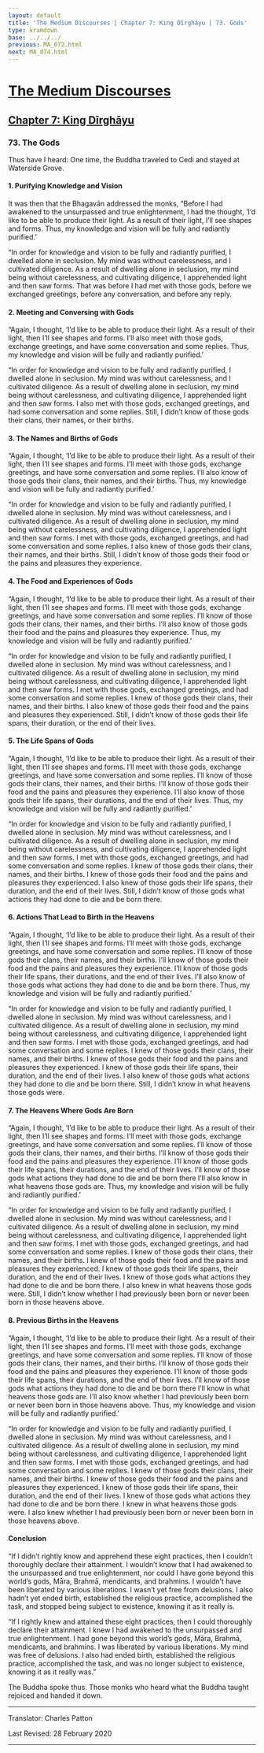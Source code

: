 ```yaml
---
layout: default
title: 'The Medium Discourses | Chapter 7: King Dīrghāyu | 73. Gods'
type: kramdown
base: ../../../
previous: MA_072.html
next: MA_074.html
---
```

# [The Medium Discourses](../../index.html)
## [Chapter 7: King Dīrghāyu](index.html)
### 73. The Gods

Thus have I heard:  One time, the Buddha traveled to Cedi and stayed at Waterside Grove.

#### 1. Purifying Knowledge and Vision

It was then that the Bhagavān addressed the monks, “Before I had awakened to the unsurpassed and true enlightenment, I had the thought, ‘I’d like to be able to produce their light. As a result of their light, I’ll see shapes and forms. Thus, my knowledge and vision will be fully and radiantly purified.’

“In order for knowledge and vision to be fully and radiantly purified, I dwelled alone in seclusion. My mind was without carelessness, and I cultivated diligence. As a result of dwelling alone in seclusion, my mind being without carelessness, and cultivating diligence, I apprehended light and then saw forms. That was before I had met with those gods, before we exchanged greetings, before any conversation, and before any reply.

#### 2. Meeting and Conversing with Gods

“Again, I thought, ‘I’d like to be able to produce their light. As a result of their light, then I’ll see shapes and forms. I’ll also meet with those gods, exchange greetings, and have some conversation and some replies. Thus, my knowledge and vision will be fully and radiantly purified.’

“In order for knowledge and vision to be fully and radiantly purified, I dwelled alone in seclusion. My mind was without carelessness, and I cultivated diligence. As a result of dwelling alone in seclusion, my mind being without carelessness, and cultivating diligence, I apprehended light and then saw forms. I also met with those gods, exchanged greetings, and had some conversation and some replies. Still, I didn’t know of those gods their clans, their names, or their births.

#### 3. The Names and Births of Gods

“Again, I thought, ‘I’d like to be able to produce their light. As a result of their light, then I’ll see shapes and forms. I’ll meet with those gods, exchange greetings, and have some conversation and some replies. I’ll also know of those gods their clans, their names, and their births. Thus, my knowledge and vision will be fully and radiantly purified.’

“In order for knowledge and vision to be fully and radiantly purified, I dwelled alone in seclusion. My mind was without carelessness, and I cultivated diligence. As a result of dwelling alone in seclusion, my mind being without carelessness, and cultivating diligence, I apprehended light and then saw forms. I met with those gods, exchanged greetings, and had some conversation and some replies. I also knew of those gods their clans, their names, and their births. Still, I didn’t know of those gods their food or the pains and pleasures they experience.

#### 4. The Food and Experiences of Gods

“Again, I thought, ‘I’d like to be able to produce their light. As a result of their light, then I’ll see shapes and forms. I’ll meet with those gods, exchange greetings, and have some conversation and some replies. I’ll know of those gods their clans, their names, and their births. I’ll also know of those gods their food and the pains and pleasures they experience. Thus, my knowledge and vision will be fully and radiantly purified.’

“In order for knowledge and vision to be fully and radiantly purified, I dwelled alone in seclusion. My mind was without carelessness, and I cultivated diligence. As a result of dwelling alone in seclusion, my mind being without carelessness, and cultivating diligence, I apprehended light and then saw forms. I met with those gods, exchanged greetings, and had some conversation and some replies. I knew of those gods their clans, their names, and their births. I also knew of those gods their food and the pains and pleasures they experienced. Still, I didn’t know of those gods their life spans, their duration, or the end of their lives.

#### 5. The Life Spans of Gods

“Again, I thought, ‘I’d like to be able to produce their light. As a result of their light, then I’ll see shapes and forms. I’ll meet with those gods, exchange greetings, and have some conversation and some replies. I’ll know of those gods their clans, their names, and their births. I’ll know of those gods their food and the pains and pleasures they experience. I’ll also know of those gods their life spans, their durations, and the end of their lives. Thus, my knowledge and vision will be fully and radiantly purified.’

“In order for knowledge and vision to be fully and radiantly purified, I dwelled alone in seclusion. My mind was without carelessness, and I cultivated diligence. As a result of dwelling alone in seclusion, my mind being without carelessness, and cultivating diligence, I apprehended light and then saw forms. I met with those gods, exchanged greetings, and had some conversation and some replies. I knew of those gods their clans, their names, and their births. I knew of those gods their food and the pains and pleasures they experienced. I also knew of those gods their life spans, their duration, and the end of their lives. Still, I didn’t know of those gods what actions they had done to die and be born there.

#### 6. Actions That Lead to Birth in the Heavens

“Again, I thought, ‘I’d like to be able to produce their light. As a result of their light, then I’ll see shapes and forms. I’ll meet with those gods, exchange greetings, and have some conversation and some replies. I’ll know of those gods their clans, their names, and their births. I’ll know of those gods their food and the pains and pleasures they experience. I’ll know of those gods their life spans, their durations, and the end of their lives. I’ll also know of those gods what actions they had done to die and be born there. Thus, my knowledge and vision will be fully and radiantly purified.’

“In order for knowledge and vision to be fully and radiantly purified, I dwelled alone in seclusion. My mind was without carelessness, and I cultivated diligence. As a result of dwelling alone in seclusion, my mind being without carelessness, and cultivating diligence, I apprehended light and then saw forms. I met with those gods, exchanged greetings, and had some conversation and some replies. I knew of those gods their clans, their names, and their births. I knew of those gods their food and the pains and pleasures they experienced. I knew of those gods their life spans, their duration, and the end of their lives. I also knew of those gods what actions they had done to die and be born there. Still, I didn’t know in what heavens those gods were.

#### 7. The Heavens Where Gods Are Born

“Again, I thought, ‘I’d like to be able to produce their light. As a result of their light, then I’ll see shapes and forms. I’ll meet with those gods, exchange greetings, and have some conversation and some replies. I’ll know of those gods their clans, their names, and their births. I’ll know of those gods their food and the pains and pleasures they experience. I’ll know of those gods their life spans, their durations, and the end of their lives. I’ll know of those gods what actions they had done to die and be born there I’ll also know in what heavens those gods are. Thus, my knowledge and vision will be fully and radiantly purified.’

“In order for knowledge and vision to be fully and radiantly purified, I dwelled alone in seclusion. My mind was without carelessness, and I cultivated diligence. As a result of dwelling alone in seclusion, my mind being without carelessness, and cultivating diligence, I apprehended light and then saw forms. I met with those gods, exchanged greetings, and had some conversation and some replies. I knew of those gods their clans, their names, and their births. I knew of those gods their food and the pains and pleasures they experienced. I knew of those gods their life spans, their duration, and the end of their lives. I knew of those gods what actions they had done to die and be born there. I also knew in what heavens those gods were. Still, I didn’t know whether I had previously been born or never been born in those heavens above.

#### 8. Previous Births in the Heavens

“Again, I thought, ‘I’d like to be able to produce their light. As a result of their light, then I’ll see shapes and forms. I’ll meet with those gods, exchange greetings, and have some conversation and some replies. I’ll know of those gods their clans, their names, and their births. I’ll know of those gods their food and the pains and pleasures they experience. I’ll know of those gods their life spans, their durations, and the end of their lives. I’ll know of those gods what actions they had done to die and be born there I’ll know in what heavens those gods are. I’ll also know whether I had previously been born or never been born in those heavens above. Thus, my knowledge and vision will be fully and radiantly purified.’

“In order for knowledge and vision to be fully and radiantly purified, I dwelled alone in seclusion. My mind was without carelessness, and I cultivated diligence. As a result of dwelling alone in seclusion, my mind being without carelessness, and cultivating diligence, I apprehended light and then saw forms. I met with those gods, exchanged greetings, and had some conversation and some replies. I knew of those gods their clans, their names, and their births. I knew of those gods their food and the pains and pleasures they experienced. I knew of those gods their life spans, their duration, and the end of their lives. I knew of those gods what actions they had done to die and be born there. I knew in what heavens those gods were. I also knew whether I had previously been born or never been born in those heavens above.

#### Conclusion

“If I didn’t rightly know and apprehend these eight practices, then I couldn’t thoroughly declare their attainment. I wouldn’t know that I had awakened to the unsurpassed and true enlightenment, nor could I have gone beyond this world’s gods, Māra, Brahmā, mendicants, and brahmins. I wouldn’t have been liberated by various liberations. I wasn’t yet free from delusions. I also hadn’t yet ended birth, established the religious practice, accomplished the task, and stopped being subject to existence, knowing it as it really is.

“If I rightly knew and attained these eight practices, then I could thoroughly declare their attainment. I knew I had awakened to the unsurpassed and true enlightenment. I had gone beyond this world’s gods, Māra, Brahmā, mendicants, and brahmins. I was liberated by various liberations. My mind was free of delusions. I also had ended birth, established the religious practice, accomplished the task, and was no longer subject to existence, knowing it as it really was.”

The Buddha spoke thus. Those monks who heard what the Buddha taught rejoiced and handed it down.

---

Translator: Charles Patton

Last Revised: 28 February 2020

---
